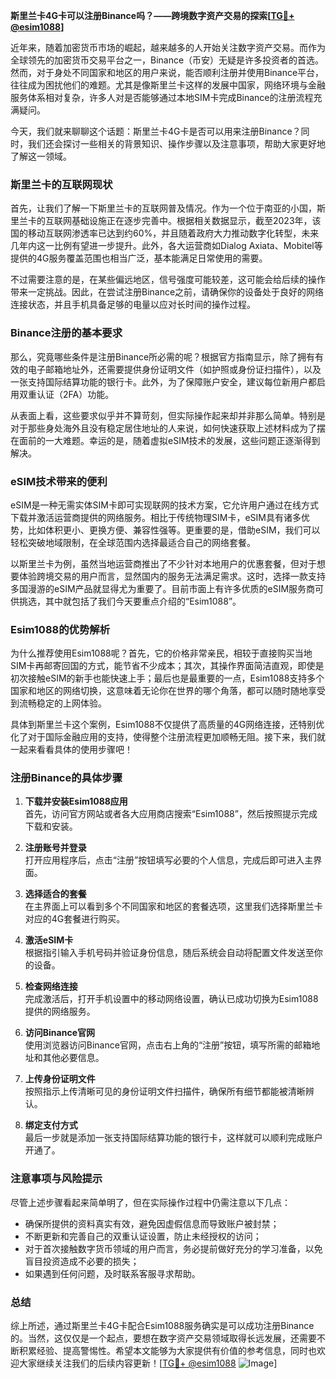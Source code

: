 **斯里兰卡4G卡可以注册Binance吗？——跨境数字资产交易的探索[[TG💪+ @esim1088](https://t.me/s/esim1088)]**

近年来，随着加密货币市场的崛起，越来越多的人开始关注数字资产交易。而作为全球领先的加密货币交易平台之一，Binance（币安）无疑是许多投资者的首选。然而，对于身处不同国家和地区的用户来说，能否顺利注册并使用Binance平台，往往成为困扰他们的难题。尤其是像斯里兰卡这样的发展中国家，网络环境与金融服务体系相对复杂，许多人对是否能够通过本地SIM卡完成Binance的注册流程充满疑问。

今天，我们就来聊聊这个话题：斯里兰卡4G卡是否可以用来注册Binance？同时，我们还会探讨一些相关的背景知识、操作步骤以及注意事项，帮助大家更好地了解这一领域。

### 斯里兰卡的互联网现状

首先，让我们了解一下斯里兰卡的互联网普及情况。作为一个位于南亚的小国，斯里兰卡的互联网基础设施正在逐步完善中。根据相关数据显示，截至2023年，该国的移动互联网渗透率已达到约60%，并且随着政府大力推动数字化转型，未来几年内这一比例有望进一步提升。此外，各大运营商如Dialog Axiata、Mobitel等提供的4G服务覆盖范围也相当广泛，基本能满足日常使用的需要。

不过需要注意的是，在某些偏远地区，信号强度可能较差，这可能会给后续的操作带来一定挑战。因此，在尝试注册Binance之前，请确保你的设备处于良好的网络连接状态，并且手机具备足够的电量以应对长时间的操作过程。

### Binance注册的基本要求

那么，究竟哪些条件是注册Binance所必需的呢？根据官方指南显示，除了拥有有效的电子邮箱地址外，还需要提供身份证明文件（如护照或身份证扫描件），以及一张支持国际结算功能的银行卡。此外，为了保障账户安全，建议每位新用户都启用双重认证（2FA）功能。

从表面上看，这些要求似乎并不算苛刻，但实际操作起来却并非那么简单。特别是对于那些身处海外且没有稳定居住地址的人来说，如何快速获取上述材料成为了摆在面前的一大难题。幸运的是，随着虚拟eSIM技术的发展，这些问题正逐渐得到解决。

### eSIM技术带来的便利

eSIM是一种无需实体SIM卡即可实现联网的技术方案，它允许用户通过在线方式下载并激活运营商提供的网络服务。相比于传统物理SIM卡，eSIM具有诸多优势，比如体积更小、更换方便、兼容性强等。更重要的是，借助eSIM，我们可以轻松突破地域限制，在全球范围内选择最适合自己的网络套餐。

以斯里兰卡为例，虽然当地运营商推出了不少针对本地用户的优惠套餐，但对于想要体验跨境交易的用户而言，显然国内的服务无法满足需求。这时，选择一款支持多国漫游的eSIM产品就显得尤为重要了。目前市面上有许多优质的eSIM服务商可供挑选，其中就包括了我们今天要重点介绍的“Esim1088”。

### Esim1088的优势解析

为什么推荐使用Esim1088呢？首先，它的价格非常亲民，相较于直接购买当地SIM卡再邮寄回国的方式，能节省不少成本；其次，其操作界面简洁直观，即使是初次接触eSIM的新手也能快速上手；最后也是最重要的一点，Esim1088支持多个国家和地区的网络切换，这意味着无论你在世界的哪个角落，都可以随时随地享受到流畅稳定的上网体验。

具体到斯里兰卡这个案例，Esim1088不仅提供了高质量的4G网络连接，还特别优化了对于国际金融应用的支持，使得整个注册流程更加顺畅无阻。接下来，我们就一起来看看具体的使用步骤吧！

### 注册Binance的具体步骤

1. **下载并安装Esim1088应用**  
   首先，访问官方网站或者各大应用商店搜索“Esim1088”，然后按照提示完成下载和安装。

2. **注册账号并登录**  
   打开应用程序后，点击“注册”按钮填写必要的个人信息，完成后即可进入主界面。

3. **选择适合的套餐**  
   在主界面上可以看到多个不同国家和地区的套餐选项，这里我们选择斯里兰卡对应的4G套餐进行购买。

4. **激活eSIM卡**  
   根据指引输入手机号码并验证身份信息，随后系统会自动将配置文件发送至你的设备。

5. **检查网络连接**  
   完成激活后，打开手机设置中的移动网络设置，确认已成功切换为Esim1088提供的网络服务。

6. **访问Binance官网**  
   使用浏览器访问Binance官网，点击右上角的“注册”按钮，填写所需的邮箱地址和其他必要信息。

7. **上传身份证明文件**  
   按照指示上传清晰可见的身份证明文件扫描件，确保所有细节都能被清晰辨认。

8. **绑定支付方式**  
   最后一步就是添加一张支持国际结算功能的银行卡，这样就可以顺利完成账户开通了。

### 注意事项与风险提示

尽管上述步骤看起来简单明了，但在实际操作过程中仍需注意以下几点：

- 确保所提供的资料真实有效，避免因虚假信息而导致账户被封禁；
- 不断更新和完善自己的双重认证设置，防止未经授权的访问；
- 对于首次接触数字货币领域的用户而言，务必提前做好充分的学习准备，以免盲目投资造成不必要的损失；
- 如果遇到任何问题，及时联系客服寻求帮助。

### 总结

综上所述，通过斯里兰卡4G卡配合Esim1088服务确实是可以成功注册Binance的。当然，这仅仅是一个起点，要想在数字资产交易领域取得长远发展，还需要不断积累经验、提高警惕性。希望本文能够为大家提供有价值的参考信息，同时也欢迎大家继续关注我们的后续内容更新！[[TG💪+ @esim1088](https://t.me/s/esim1088) ![Image](https://i.postimg.cc/4NQfJmqS/Snipaste-2025-05-13-00-14-12.png)]